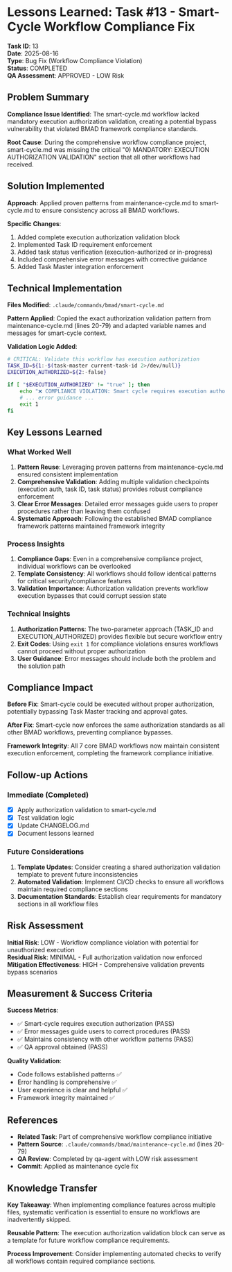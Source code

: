 # Lessons Learned: Task #13 - Smart-Cycle Workflow Compliance Fix

**Task ID**: 13  
**Date**: 2025-08-16  
**Type**: Bug Fix (Workflow Compliance Violation)  
**Status**: COMPLETED  
**QA Assessment**: APPROVED - LOW Risk  

## Problem Summary

**Compliance Issue Identified**: The smart-cycle.md workflow lacked mandatory execution authorization validation, creating a potential bypass vulnerability that violated BMAD framework compliance standards.

**Root Cause**: During the comprehensive workflow compliance project, smart-cycle.md was missing the critical "0) MANDATORY: EXECUTION AUTHORIZATION VALIDATION" section that all other workflows had received.

## Solution Implemented

**Approach**: Applied proven patterns from maintenance-cycle.md to smart-cycle.md to ensure consistency across all BMAD workflows.

**Specific Changes**:
1. Added complete execution authorization validation block
2. Implemented Task ID requirement enforcement
3. Added task status verification (execution-authorized or in-progress)
4. Included comprehensive error messages with corrective guidance
5. Added Task Master integration enforcement

## Technical Implementation

**Files Modified**: `.claude/commands/bmad/smart-cycle.md`

**Pattern Applied**: Copied the exact authorization validation pattern from maintenance-cycle.md (lines 20-79) and adapted variable names and messages for smart-cycle context.

**Validation Logic Added**:
```bash
# CRITICAL: Validate this workflow has execution authorization
TASK_ID=${1:-$(task-master current-task-id 2>/dev/null)}
EXECUTION_AUTHORIZED=${2:-false}

if [ "$EXECUTION_AUTHORIZED" != "true" ]; then
    echo "❌ COMPLIANCE VIOLATION: Smart cycle requires execution authorization"
    # ... error guidance ...
    exit 1
fi
```

## Key Lessons Learned

### What Worked Well
1. **Pattern Reuse**: Leveraging proven patterns from maintenance-cycle.md ensured consistent implementation
2. **Comprehensive Validation**: Adding multiple validation checkpoints (execution auth, task ID, task status) provides robust compliance enforcement
3. **Clear Error Messages**: Detailed error messages guide users to proper procedures rather than leaving them confused
4. **Systematic Approach**: Following the established BMAD compliance framework patterns maintained framework integrity

### Process Insights
1. **Compliance Gaps**: Even in a comprehensive compliance project, individual workflows can be overlooked
2. **Template Consistency**: All workflows should follow identical patterns for critical security/compliance features
3. **Validation Importance**: Authorization validation prevents workflow execution bypasses that could corrupt session state

### Technical Insights
1. **Authorization Patterns**: The two-parameter approach (TASK_ID and EXECUTION_AUTHORIZED) provides flexible but secure workflow entry
2. **Exit Codes**: Using `exit 1` for compliance violations ensures workflows cannot proceed without proper authorization
3. **User Guidance**: Error messages should include both the problem and the solution path

## Compliance Impact

**Before Fix**: Smart-cycle could be executed without proper authorization, potentially bypassing Task Master tracking and approval gates.

**After Fix**: Smart-cycle now enforces the same authorization standards as all other BMAD workflows, preventing compliance bypasses.

**Framework Integrity**: All 7 core BMAD workflows now maintain consistent execution enforcement, completing the framework compliance initiative.

## Follow-up Actions

### Immediate (Completed)
- [x] Apply authorization validation to smart-cycle.md
- [x] Test validation logic
- [x] Update CHANGELOG.md
- [x] Document lessons learned

### Future Considerations
1. **Template Updates**: Consider creating a shared authorization validation template to prevent future inconsistencies
2. **Automated Validation**: Implement CI/CD checks to ensure all workflows maintain required compliance sections
3. **Documentation Standards**: Establish clear requirements for mandatory sections in all workflow files

## Risk Assessment

**Initial Risk**: LOW - Workflow compliance violation with potential for unauthorized execution  
**Residual Risk**: MINIMAL - Full authorization validation now enforced  
**Mitigation Effectiveness**: HIGH - Comprehensive validation prevents bypass scenarios  

## Measurement & Success Criteria

**Success Metrics**:
- ✅ Smart-cycle requires execution authorization (PASS)
- ✅ Error messages guide users to correct procedures (PASS)  
- ✅ Maintains consistency with other workflow patterns (PASS)
- ✅ QA approval obtained (PASS)

**Quality Validation**:
- Code follows established patterns ✅
- Error handling is comprehensive ✅
- User experience is clear and helpful ✅
- Framework integrity maintained ✅

## References

- **Related Task**: Part of comprehensive workflow compliance initiative
- **Pattern Source**: `.claude/commands/bmad/maintenance-cycle.md` (lines 20-79)
- **QA Review**: Completed by qa-agent with LOW risk assessment
- **Commit**: Applied as maintenance cycle fix

## Knowledge Transfer

**Key Takeaway**: When implementing compliance features across multiple files, systematic verification is essential to ensure no workflows are inadvertently skipped.

**Reusable Pattern**: The execution authorization validation block can serve as a template for future workflow compliance requirements.

**Process Improvement**: Consider implementing automated checks to verify all workflows contain required compliance sections.